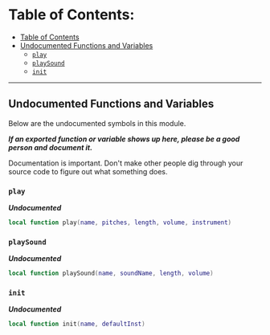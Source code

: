 # Table of Contents:
- [Table of Contents](table-of-contents)
- [Undocumented Functions and Variables](#undocumented-functions-and-variables)
    - [`play`](#play)
    - [`playSound`](#playsound)
    - [`init`](#init)

----------------------------------------

Undocumented Functions and Variables
------------------------------------
Below are the undocumented symbols in this module.

***If an exported function or variable shows up here, please be a good person and document it.***

Documentation is important. Don't make other people dig through your source code to figure out what something does.

### `play`
***Undocumented***
```lua
local function play(name, pitches, length, volume, instrument)
```

### `playSound`
***Undocumented***
```lua
local function playSound(name, soundName, length, volume)
```

### `init`
***Undocumented***
```lua
local function init(name, defaultInst)
```
